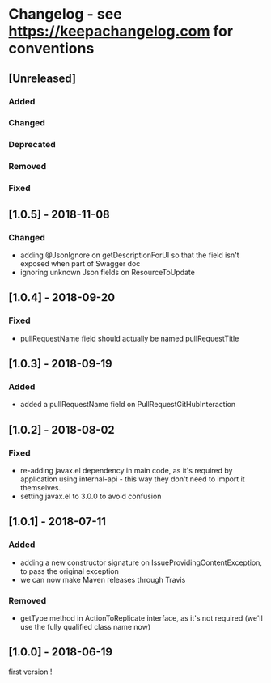# Changelog - see https://keepachangelog.com for conventions

## [Unreleased]

### Added

### Changed

### Deprecated

### Removed

### Fixed

## [1.0.5] - 2018-11-08

### Changed
- adding @JsonIgnore on getDescriptionForUI so that the field isn't exposed when part of Swagger doc
- ignoring unknown Json fields on ResourceToUpdate

## [1.0.4] - 2018-09-20

### Fixed
- pullRequestName field should actually be named pullRequestTitle

## [1.0.3] - 2018-09-19

### Added
- added a pullRequestName field on PullRequestGitHubInteraction

## [1.0.2] - 2018-08-02

### Fixed
- re-adding javax.el dependency in main code, as it's required by application using internal-api - this way they don't need to import it themselves. 
- setting javax.el to 3.0.0 to avoid confusion 

## [1.0.1] - 2018-07-11

### Added
- adding a new constructor signature on IssueProvidingContentException, to pass the original exception
- we can now make Maven releases through Travis 

### Removed
- getType method in ActionToReplicate interface, as it's not required (we'll use the fully qualified class name now)

## [1.0.0] - 2018-06-19

first version !


